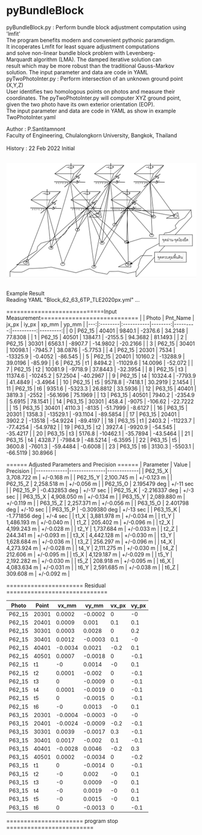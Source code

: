 # pyBundleBlock

pyBundleBlock.py : Perform bundle block adjustment computation using 'lmfit'</br>
        The program benefits modern and convenient  pythonic paramdigm.</br>
        It incoperates Lmfit for least square adjustment computations</br>
        and solve non-linear bundle block problem with Levenberg-</br>
        Marquardt algorithm (LMA). The damped iterative solution can</br>
        result which may be more robust than the traditional Gauss-Markov</br>
        solution. The input parameter and data are code in YAML</br>
pyTwoPhotoInter.py : Perform intersection of an unknown ground point (X,Y,Z)</br>
        User identifies two homologous points on photos and measure their </br>
        coordinates. The pyTwoPhotoInter.py will computer XYZ ground point,</br>
        given the two photo have its own exterior orientation (EOP). </br>
        The input parameter and data are code in YAML as show in example
        TwoPhotoInter.yaml</br>
        
Author   : P.Santitamnont</br>
           Faculty of Engineering, Chulalongkorn University, Bangkok, Thailand</br>
</br>
History  : 22 Feb 2022  Initial</br>
</br>

![Alt text](https://github.com/phisan-chula/pyBundleBlock/blob/main/AerialTriangulation.PNG?raw=true)

</br>
Example Result</br>
Reading YAML "Block_62_63_6TP_TLE2020px.yml" ...</br>

============================Input Measurement============================
|    | Photo   | Pnt_Name   |   jx_px |    iy_px |     xp_mm |    yp_mm |
|---:|:--------|:-----------|--------:|---------:|----------:|---------:|
|  0 | P62_15  | 40401      |  9840.1 |  -2376.6 |   34.2148 |  77.8308 |
|  1 | P62_15  | 40501      | 13847.1 |  -2155.5 |   94.3682 |  81.1493 |
|  2 | P62_15  | 30301      |  6563.1 |  -8907.7 |  -14.9802 | -20.2166 |
|  3 | P62_15  | 30401      | 10098.1 |  -7945.7 |   38.0876 |  -5.7753 |
|  4 | P62_15  | 20301      |  7534   | -13325.9 |   -0.4052 | -86.545  |
|  5 | P62_15  | 20401      | 10160.2 | -13288.9 |   39.0196 | -85.99   |
|  6 | P62_15  | t1         |  8494.2 | -11029.6 |   14.0096 | -52.072  |
|  7 | P62_15  | t2         | 10081.9 |  -9718.9 |   37.8443 | -32.3954 |
|  8 | P62_15  | t3         | 11374.6 | -10245.2 |   57.2504 | -40.2967 |
|  9 | P62_15  | t4         | 10324.4 |  -7793.9 |   41.4849 |  -3.4964 |
| 10 | P62_15  | t5         |  9578.8 |  -7418.1 |   30.2919 |   2.1454 |
| 11 | P62_15  | t6         |  9351.6 |  -5323.3 |   26.8812 |  33.5936 |
| 12 | P63_15  | 40401      |  3819.3 |  -2552   |  -56.1696 |  75.1969 |
| 13 | P63_15  | 40501      |  7940.2 |  -2354.9 |    5.6915 |  78.1541 |
| 14 | P63_15  | 30301      |   458.4 |  -9075   | -106.62   | -22.7222 |
| 15 | P63_15  | 30401      |  4110.3 |  -8135   |  -51.7999 |  -8.6127 |
| 16 | P63_15  | 20301      |  1358.3 | -13529.1 |  -93.1104 | -89.5854 |
| 17 | P63_15  | 20401      |  3902.2 | -13518   |  -54.9224 | -89.4197 |
| 18 | P63_15  | t1         |  2403.2 | -11223.7 |  -77.4254 | -54.9782 |
| 19 | P63_15  | t2         |  3927.4 |  -9920.9 |  -54.545  | -35.4217 |
| 20 | P63_15  | t3         |  5176.8 | -10462.1 |  -35.7894 | -43.5464 |
| 21 | P63_15  | t4         |  4328.7 |  -7984.9 |  -48.5214 |  -6.3595 |
| 22 | P63_15  | t5         |  3600.8 |  -7601.3 |  -59.4484 |  -0.6008 |
| 23 | P63_15  | t6         |  3130.3 |  -5503.1 |  -66.5119 |  30.8966 |

====== Adjusted Parameters and Precision ======
|   Parameter |         Value |   Precision |
|-------------|---------------|-------------|
|    P62_15_X |   3,708.722 m |  +/-0.168 m |
|    P62_15_Y |   2,100.745 m |  +/-0.123 m |
|    P62_15_Z |   2,258.518 m |  +/-0.056 m |
|    P62_15_O |  2.195479 deg |   +/-11 sec |
|    P62_15_P | -0.432853 deg |   +/-17 sec |
|    P62_15_K | -2.216337 deg |    +/-3 sec |
|    P63_15_X |   4,908.050 m |  +/-0.134 m |
|    P63_15_Y |   2,089.880 m |  +/-0.119 m |
|    P63_15_Z |   2,257.371 m |  +/-0.056 m |
|    P63_15_O |  2.401798 deg |   +/-10 sec |
|    P63_15_P | -0.309380 deg |   +/-13 sec |
|    P63_15_K | -1.771856 deg |    +/-4 sec |
|        t1_X |   3,881.978 m |  +/-0.034 m |
|        t1_Y |   1,486.193 m |  +/-0.040 m |
|        t1_Z |     205.402 m |  +/-0.096 m |
|        t2_X |   4,199.243 m |  +/-0.028 m |
|        t2_Y |   1,737.684 m |  +/-0.033 m |
|        t2_Z |     244.341 m |  +/-0.093 m |
|        t3_X |   4,442.128 m |  +/-0.030 m |
|        t3_Y |   1,628.684 m |  +/-0.036 m |
|        t3_Z |     256.297 m |  +/-0.096 m |
|        t4_X |   4,273.924 m |  +/-0.028 m |
|        t4_Y |   2,111.275 m |  +/-0.030 m |
|        t4_Z |     212.606 m |  +/-0.095 m |
|        t5_X |   4,129.187 m |  +/-0.029 m |
|        t5_Y |   2,192.282 m |  +/-0.030 m |
|        t5_Z |     208.918 m |  +/-0.095 m |
|        t6_X |   4,083.634 m |  +/-0.031 m |
|        t6_Y |   2,591.685 m |  +/-0.038 m |
|        t6_Z |     309.608 m |  +/-0.092 m |

====================== Residual =============================

| Photo   | Point   |   vx_mm |   vy_mm |   vx_px |   vy_px |
|---------|---------|---------|---------|---------|---------|
| P62_15  | 20301   |  0.0002 | -0.0002 |     0   |    -0   |
| P62_15  | 20401   |  0.0009 |  0.001  |     0.1 |     0.1 |
| P62_15  | 30301   |  0.0003 |  0.0028 |     0   |     0.2 |
| P62_15  | 30401   |  0.0012 | -0.0003 |     0.1 |    -0   |
| P62_15  | 40401   | -0.0034 |  0.0021 |    -0.2 |     0.1 |
| P62_15  | 40501   |  0.0007 | -0.0018 |     0   |    -0.1 |
| P62_15  | t1      | -0      |  0.0014 |    -0   |     0.1 |
| P62_15  | t2      |  0.0001 | -0.002  |     0   |    -0.1 |
| P62_15  | t3      |  0      | -0.0009 |     0   |    -0.1 |
| P62_15  | t4      |  0.0001 | -0.0019 |     0   |    -0.1 |
| P62_15  | t5      |  0      | -0.0015 |     0   |    -0.1 |
| P62_15  | t6      | -0      |  0.0013 |    -0   |     0.1 |
| P63_15  | 20301   | -0.0004 | -0.0003 |    -0   |    -0   |
| P63_15  | 20401   | -0.0024 | -0.0009 |    -0.2 |    -0.1 |
| P63_15  | 30301   |  0.0039 | -0.0017 |     0.3 |    -0.1 |
| P63_15  | 30401   |  0.0017 | -0.002  |     0.1 |    -0.1 |
| P63_15  | 40401   | -0.0028 |  0.0046 |    -0.2 |     0.3 |
| P63_15  | 40501   |  0.0002 | -0.0034 |     0   |    -0.2 |
| P63_15  | t1      |  0      | -0.0014 |     0   |    -0.1 |
| P63_15  | t2      | -0      |  0.002  |    -0   |     0.1 |
| P63_15  | t3      | -0      |  0.0009 |    -0   |     0.1 |
| P63_15  | t4      | -0      |  0.0019 |    -0   |     0.1 |
| P63_15  | t5      | -0      |  0.0015 |    -0   |     0.1 |
| P63_15  | t6      |  0      | -0.0013 |     0   |    -0.1 |

====================== program stop =========================


